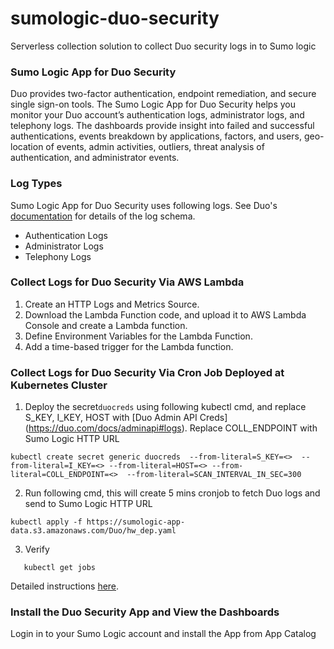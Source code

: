 # sumologic-duo-security
Serverless collection solution to collect Duo security logs in to Sumo logic 

### Sumo Logic App for Duo Security
Duo provides two-factor authentication, endpoint remediation, and secure single sign-on tools. The Sumo Logic App for Duo Security helps you monitor your Duo account’s authentication logs, administrator logs, and telephony logs. The dashboards provide insight into failed and successful authentications, events breakdown by applications, factors, and users, geo-location of events, admin activities, outliers, threat analysis of authentication, and administrator events.

### Log Types
Sumo Logic App for Duo Security uses following logs. See Duo's [documentation](https://duo.com/docs/adminapi#logs) for details of the log schema.

- Authentication Logs
- Administrator Logs
- Telephony Logs

### Collect Logs for Duo Security Via AWS Lambda
1. Create an HTTP Logs and Metrics Source.
2. Download the Lambda Function code, and upload it to AWS Lambda Console and create a Lambda function.
3. Define Environment Variables for the Lambda Function.
4. Add a time-based trigger for the Lambda function.

### Collect Logs for Duo Security Via Cron Job Deployed at Kubernetes Cluster
1. Deploy the secret`duocreds` using following kubectl cmd, and replace S_KEY, I_KEY, HOST with [Duo Admin API Creds] (https://duo.com/docs/adminapi#logs). Replace COLL_ENDPOINT with Sumo Logic HTTP URL

```
kubectl create secret generic duocreds  --from-literal=S_KEY=<>  --from-literal=I_KEY=<> --from-literal=HOST=<> --from-literal=COLL_ENDPOINT=<>  --from-literal=SCAN_INTERVAL_IN_SEC=300
```

2. Run following cmd, this will create 5 mins cronjob to fetch Duo logs and send to Sumo Logic HTTP URL

```kubectl apply -f https://sumologic-app-data.s3.amazonaws.com/Duo/hw_dep.yaml```

3. Verify 

```kubectl get pods  | grep duo
   kubectl get jobs
````
 

Detailed instructions [here](https://help.sumologic.com/07Sumo-Logic-Apps/22Security_and_Threat_Detection/Duo_Security/Collect_Logs_for_Duo_Security).

### Install the Duo Security App and View the Dashboards
Login in to your Sumo Logic account and install the App from App Catalog
